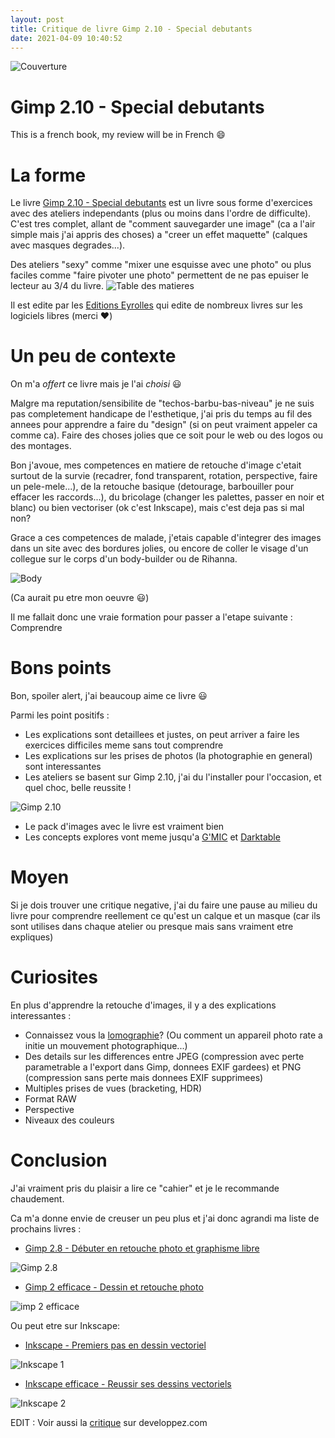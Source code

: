 ```yaml
---
layout: post
title: Critique de livre Gimp 2.10 - Special debutants
date: 2021-04-09 10:40:52
---
```

![Couverture](/assets/images/ifu5vhkgyzjmi0k1o7aa.jpeg)

# Gimp 2.10 - Special debutants
This is a french book, my review will be in French :smile:

# La forme
Le livre [Gimp 2.10 - Special debutants](https://www.editions-eyrolles.com/Livre/9782212674330/cahier-gimp-2-10) est un livre sous forme d'exercices avec des ateliers independants (plus ou moins dans l'ordre de difficulte).
C'est tres complet, allant de "comment sauvegarder une image" (ca a l'air simple mais j'ai appris des choses) a "creer un effet maquette" (calques avec masques degrades...).

Des ateliers "sexy" comme "mixer une esquisse avec une photo" ou plus faciles comme "faire pivoter une photo" permettent de ne pas epuiser le lecteur au 3/4 du livre.
![Table des matieres](/assets/images/4ble4n2f8zyncrcb1taw.jpg)

Il est edite par les [Editions Eyrolles](https://www.editions-eyrolles.com/) qui edite de nombreux livres sur les logiciels libres (merci :heart:)

# Un peu de contexte
On m'a *offert* ce livre mais je l'ai *choisi* :smiley: 

Malgre ma reputation/sensibilite de "techos-barbu-bas-niveau" je ne suis pas completement handicape de l'esthetique, j'ai pris du temps au fil des annees pour apprendre a faire du "design" (si on peut vraiment appeler ca comme ca). Faire des choses jolies que ce soit pour le web ou des logos ou des montages.

Bon j'avoue, mes competences en matiere de retouche d'image c'etait surtout de la survie (recadrer, fond transparent, rotation, perspective, faire un pele-mele...), de la retouche basique (detourage, barbouiller pour effacer les raccords...), du bricolage (changer les palettes, passer en noir et blanc) ou bien vectoriser (ok c'est Inkscape), mais c'est deja pas si mal non?

Grace a ces competences de malade, j'etais capable d'integrer des images dans un site avec des bordures jolies, ou encore de coller le visage d'un collegue sur le corps d'un body-builder ou de Rihanna.

![Body](/assets/images/x2j4ag3kdlasvuelf9w1.jpg)

(Ca aurait pu etre mon oeuvre :smiley:)

Il me fallait donc une vraie formation pour passer a l'etape suivante : Comprendre

# Bons points
Bon, spoiler alert, j'ai beaucoup aime ce livre :smiley:

Parmi les point positifs :
- Les explications sont detaillees et justes, on peut arriver a faire les exercices difficiles meme sans tout comprendre
- Les explications sur les prises de photos (la photographie en general) sont interessantes
- Les ateliers se basent sur Gimp 2.10, j'ai du l'installer pour l'occasion, et quel choc, belle reussite !

![Gimp 2.10](/assets/images/h60kxi5jjmwkfyhbnha0.gif)

- Le pack d'images avec le livre est vraiment bien
- Les concepts explores vont meme jusqu'a [G'MIC](https://gmic.eu/) et [Darktable](https://www.darktable.org/) 

# Moyen
Si je dois trouver une critique negative, j'ai du faire une pause au milieu du livre pour comprendre reellement ce qu'est un calque et un masque (car ils sont utilises dans chaque atelier ou presque mais sans vraiment etre expliques)

# Curiosites
En plus d'apprendre la retouche d'images, il y a des explications interessantes : 
- Connaissez vous la [lomographie](https://fr.wikipedia.org/wiki/Lomography)? (Ou comment un appareil photo rate a initie un mouvement photographique...)
- Des details sur les differences entre JPEG (compression avec perte parametrable a l'export dans Gimp, donnees EXIF gardees) et PNG (compression sans perte mais donnees EXIF supprimees)
- Multiples prises de vues (bracketing, HDR)
- Format RAW
- Perspective
- Niveaux des couleurs

# Conclusion
J'ai vraiment pris du plaisir a lire ce "cahier" et je le recommande chaudement. 

Ca m'a donne envie de creuser un peu plus et j'ai donc agrandi ma liste de prochains livres : 
- [Gimp 2.8 - Débuter en retouche photo et graphisme libre](https://www.editions-eyrolles.com/Livre/9782212127003/gimp-2-8)

![Gimp 2.8](/assets/images/in12nh58jywmqs2di2dq.jpg)

- [Gimp 2 efficace - Dessin et retouche photo](https://www.editions-eyrolles.com/Livre/9782212121520/gimp-2-efficace)

![imp 2 efficace](/assets/images/0ptvwrlrlqorhy7pbe3j.jpg)

Ou peut etre sur Inkscape:
- [Inkscape - Premiers pas en dessin vectoriel](https://www.editions-eyrolles.com/Livre/9782212137897/inkscape) 

![Inkscape 1](/assets/images/5nw45p7pgd8699z2m49b.jpg)

- [Inkscape efficace - Reussir ses dessins vectoriels](https://www.editions-eyrolles.com/Livre/9782212124255/inkscape-efficace)

![Inkscape 2](/assets/images/npasm26pcqaha8zhyef0.jpg)

EDIT : Voir aussi la [critique](https://open-source.developpez.com/livres/index/?page=GIMP#L2212674333) sur developpez.com

